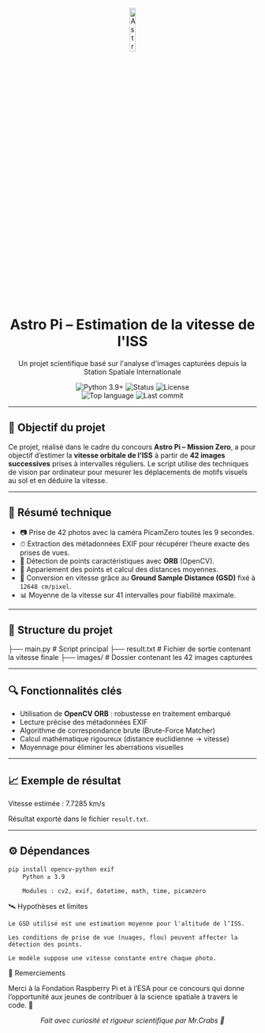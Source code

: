 <p align="center">
  <img src="https://upload.wikimedia.org/wikipedia/commons/thumb/1/1b/Astro_Pi_Logo.svg/512px-Astro_Pi_Logo.svg.png" alt="Astro Pi Logo" width="15%"/>
</p>

<h1 align="center">Astro Pi – Estimation de la vitesse de l'ISS</h1>
<p align="center">Un projet scientifique basé sur l'analyse d'images capturées depuis la Station Spatiale Internationale</p>

<div align="center">
  <img src="https://img.shields.io/badge/python-3.9%2B-blue.svg" alt="Python 3.9+">
  <img src="https://img.shields.io/badge/status-completed-brightgreen" alt="Status">
  <img src="https://img.shields.io/badge/license-MIT-lightgrey" alt="License">
  <br>
  <img src="https://img.shields.io/github/languages/top/MrCrabs/astro-pi-speed" alt="Top language">
  <img src="https://img.shields.io/github/last-commit/MrCrabs/astro-pi-speed" alt="Last commit">
</div>

---

## 🌌 Objectif du projet

Ce projet, réalisé dans le cadre du concours **Astro Pi – Mission Zero**, a pour objectif d’estimer la **vitesse orbitale de l’ISS** à partir de **42 images successives** prises à intervalles réguliers. Le script utilise des techniques de vision par ordinateur pour mesurer les déplacements de motifs visuels au sol et en déduire la vitesse.

---

## 🧠 Résumé technique

- 📷 Prise de 42 photos avec la caméra PicamZero toutes les 9 secondes.
- ⏱ Extraction des métadonnées EXIF pour récupérer l’heure exacte des prises de vues.
- 🧮 Détection de points caractéristiques avec **ORB** (OpenCV).
- 🧲 Appariement des points et calcul des distances moyennes.
- 🚀 Conversion en vitesse grâce au **Ground Sample Distance (GSD)** fixé à `12648 cm/pixel`.
- 📊 Moyenne de la vitesse sur 41 intervalles pour fiabilité maximale.

---

## 📂 Structure du projet
├── main.py # Script principal
├── result.txt # Fichier de sortie contenant la vitesse finale
├── images/ # Dossier contenant les 42 images capturées


---

## 🔍 Fonctionnalités clés

- Utilisation de **OpenCV ORB** : robustesse en traitement embarqué
- Lecture précise des métadonnées EXIF
- Algorithme de correspondance brute (Brute-Force Matcher)
- Calcul mathématique rigoureux (distance euclidienne → vitesse)
- Moyennage pour éliminer les aberrations visuelles

---

## 📈 Exemple de résultat
Vitesse estimée : 7.7285 km/s

Résultat exporté dans le fichier `result.txt`.

---

## ⚙️ Dépendances

```bash
pip install opencv-python exif
    Python ≥ 3.9

    Modules : cv2, exif, datetime, math, time, picamzero
```
🛰️ Hypothèses et limites

    Le GSD utilisé est une estimation moyenne pour l'altitude de l’ISS.

    Les conditions de prise de vue (nuages, flou) peuvent affecter la détection des points.

    Le modèle suppose une vitesse constante entre chaque photo.

🤝 Remerciements

Merci à la Fondation Raspberry Pi et à l’ESA pour ce concours qui donne l’opportunité aux jeunes de contribuer à la science spatiale à travers le code. 🚀
<p align="center"> <em>Fait avec curiosité et rigueur scientifique par Mr.Crabs 🦀</em> </p> 

